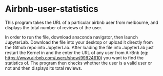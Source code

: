 # Airbnb-user-statistics
This program takes the URL of a particular airbnb user from melbourne, and displays the total number of reviews of the user.

In order to run the file, download anaconda navigator, then launch JupyterLab.
Download the file into your desktop or upload it directly from the Github repo into JupyterLab.
After loading the file into JupyterLab just restart the Kernel in and the enter the URL of any user from AirBnb (eg: https://www.airbnb.com/users/show/99824610) you want to find the statistics of.
The program then checks whether the user is a valid user or not and then displays its total reviews.

